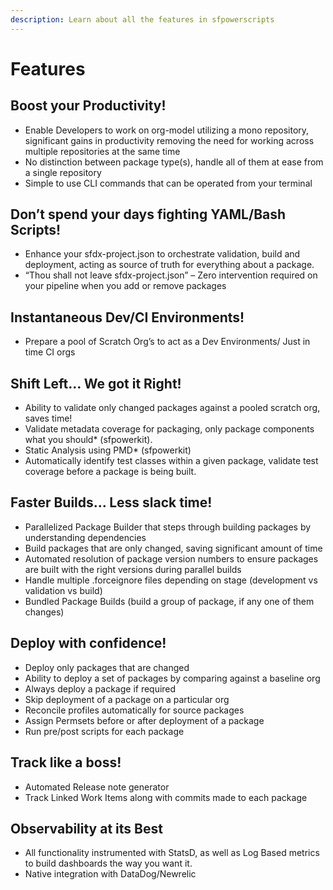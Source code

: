 ```yaml
---
description: Learn about all the features in sfpowerscripts
---
```


# Features

## **Boost your Productivity!**

* Enable Developers to work on org-model utilizing a mono repository, significant gains in productivity removing the need for working across multiple repositories at the same time
* No distinction between package type\(s\), handle all of them at ease from a single repository
* Simple to use CLI commands that can be operated from your terminal

## **Don’t spend your days fighting YAML/Bash Scripts!**

* Enhance your  sfdx-project.json to orchestrate validation, build and deployment, acting as source of truth for everything about a package.
* “Thou shall not leave sfdx-project.json” – Zero intervention required on your pipeline when you add or remove packages

## **Instantaneous Dev/CI Environments!**

* Prepare a pool of Scratch Org’s to act as a Dev Environments/ Just in time CI orgs

## **Shift Left... We got it Right!**

* Ability to validate only changed packages against a pooled scratch org, saves time!
* Validate metadata coverage for packaging,  only package components what you should\* \(sfpowerkit\).
* Static Analysis using PMD\* \(sfpowerkit\)
* Automatically identify test classes within a given package, validate test coverage before a package is being built.

## **Faster Builds... Less slack time!**

* Parallelized Package Builder that steps through building packages by understanding dependencies
* Build packages that are only changed, saving significant amount of time
* Automated resolution of package version numbers to ensure packages are built with the right versions during parallel builds
* Handle multiple .forceignore files depending on stage \(development vs validation vs build\)
* Bundled Package Builds \(build a group of package, if any one of them changes\)

## **Deploy with confidence!**

* Deploy only packages that are changed
* Ability to deploy a set of packages by comparing against a baseline org
* Always deploy a package if required
* Skip deployment of a package on a particular org
* Reconcile profiles automatically for source packages
* Assign Permsets before or after deployment of a package
* Run pre/post scripts for each package

## **Track like a boss!**

* Automated Release note generator
* Track Linked Work Items along with commits made to each package

## **Observability at its Best**

* All functionality instrumented with StatsD, as well as Log Based metrics to build dashboards the way you want it.
* Native integration with DataDog/Newrelic

